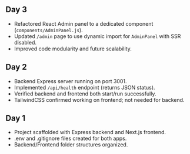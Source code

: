 ## Day 3
- Refactored React Admin panel to a dedicated component (`components/AdminPanel.js`).
- Updated `/admin` page to use dynamic import for `AdminPanel` with SSR disabled.
- Improved code modularity and future scalability.

## Day 2
- Backend Express server running on port 3001.
- Implemented `/api/health` endpoint (returns JSON status).
- Verified backend and frontend both start/run successfully.
- TailwindCSS confirmed working on frontend; not needed for backend.

## Day 1
- Project scaffolded with Express backend and Next.js frontend.
- .env and .gitignore files created for both apps.
- Backend/Frontend folder structures organized.
